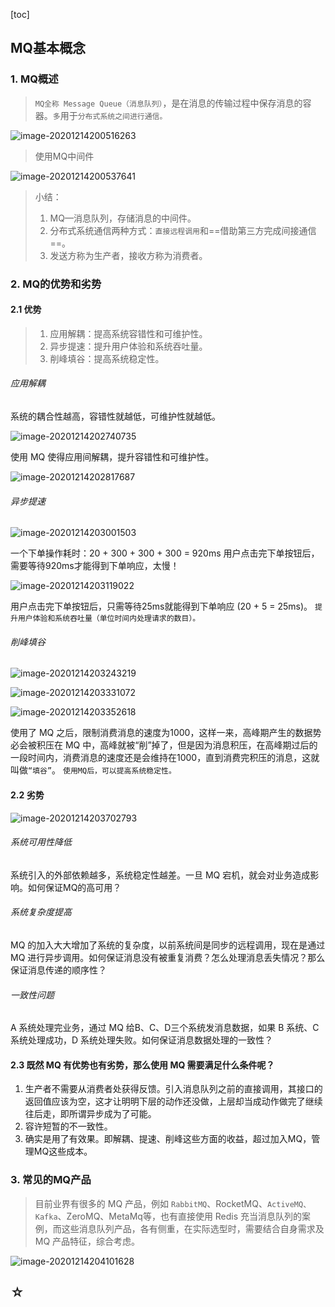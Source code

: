 [toc]

## MQ基本概念

### 1. MQ概述

> `MQ全称 Message Queue（消息队列）`，是在消息的传输过程中保存消息的容器。`多`用于`分布式系统之间进行通信。`

![image-20201214200516263](assets/image-20201214200516263.png)

> 使用MQ中间件

![image-20201214200537641](assets/image-20201214200537641.png)

> 小结：
>
> 1. MQ—消息队列，存储消息的中间件。
> 2. 分布式系统通信两种方式：`直接远程调用`和==借助第三方完成间接通信==。
> 3. 发送方称为生产者，接收方称为消费者。

### 2. MQ的优势和劣势

#### 2.1 优势

> 1. 应用解耦：提高系统容错性和可维护性。
> 2. 异步提速：提升用户体验和系统吞吐量。
> 3. 削峰填谷：提高系统稳定性。

###### 应用解耦

系统的耦合性越高，容错性就越低，可维护性就越低。

![image-20201214202740735](assets/image-20201214202740735.png)

使用 MQ 使得应用间解耦，提升容错性和可维护性。

![image-20201214202817687](assets/image-20201214202817687.png)

###### 异步提速

![image-20201214203001503](assets/image-20201214203001503.png)

一个下单操作耗时：20 + 300 + 300 + 300 = 920ms
用户点击完下单按钮后，需要等待920ms才能得到下单响应，太慢！

![image-20201214203119022](assets/image-20201214203119022.png)

用户点击完下单按钮后，只需等待25ms就能得到下单响应 (20 + 5 = 25ms)。
`提升用户体验和系统吞吐量（单位时间内处理请求的数目）。`

###### 削峰填谷

![image-20201214203243219](assets/image-20201214203243219.png)

![image-20201214203331072](assets/image-20201214203331072.png)

![image-20201214203352618](assets/image-20201214203352618.png)

使用了 MQ 之后，限制消费消息的速度为1000，这样一来，高峰期产生的数据势必会被积压在 MQ 中，高峰就被“削”掉了，但是因为消息积压，在高峰期过后的一段时间内，消费消息的速度还是会维持在1000，直到消费完积压的消息，这就叫做`“填谷”`。
`使用MQ后，可以提高系统稳定性。`

#### 2.2 劣势

![image-20201214203702793](assets/image-20201214203702793.png)

###### 系统可用性降低

系统引入的外部依赖越多，系统稳定性越差。一旦 MQ 宕机，就会对业务造成影响。如何保证MQ的高可用？

###### 系统复杂度提高

MQ 的加入大大增加了系统的复杂度，以前系统间是同步的远程调用，现在是通过 MQ 进行异步调用。如何保证消息没有被重复消费？怎么处理消息丢失情况？那么保证消息传递的顺序性？

###### 一致性问题

A 系统处理完业务，通过 MQ 给B、C、D三个系统发消息数据，如果 B 系统、C 系统处理成功，D 系统处理失败。如何保证消息数据处理的一致性？

#### 2.3 既然 MQ 有优势也有劣势，那么使用 MQ 需要满足什么条件呢？

1. 生产者不需要从消费者处获得反馈。引入消息队列之前的直接调用，其接口的返回值应该为空，这才让明明下层的动作还没做，上层却当成动作做完了继续往后走，即所谓异步成为了可能。
2. 容许短暂的不一致性。
3. 确实是用了有效果。即解耦、提速、削峰这些方面的收益，超过加入MQ，管理MQ这些成本。

### 3. 常见的MQ产品

> 目前业界有很多的 MQ 产品，例如 `RabbitMQ`、RocketMQ、`ActiveMQ、Kafka`、ZeroMQ、MetaMq等，也有直接使用 Redis 充当消息队列的案例，而这些消息队列产品，各有侧重，在实际选型时，需要结合自身需求及 MQ 产品特征，综合考虑。

![image-20201214204101628](assets/image-20201214204101628.png)

## ☆